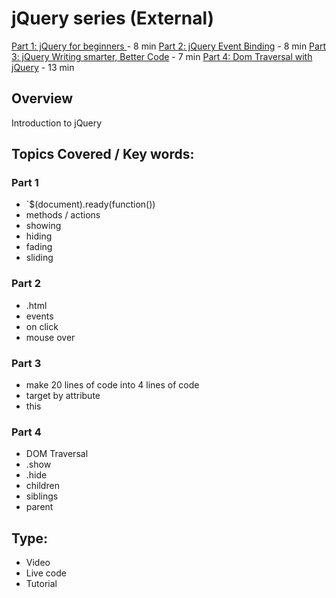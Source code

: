 # jQuery series (External)
[Part 1: jQuery for beginners ](https://www.youtube.com/watch?v=hMxGhHNOkCU) - 8 min
[Part 2: jQuery Event Binding](https://www.youtube.com/watch?v=G-POtu9J-m4&list=PLoYCgNOIyGABdI2V8I_SWo22tFpgh2s6_&index=2) - 8 min
[Part 3: jQuery Writing smarter, Better Code](https://www.youtube.com/watch?v=Cc3K2jDdKTo&index=3&list=PLoYCgNOIyGABdI2V8I_SWo22tFpgh2s6_) - 7 min
[Part 4: Dom Traversal with jQuery](https://www.youtube.com/watch?v=LYKRkHSLE2E&index=4&list=PLoYCgNOIyGABdI2V8I_SWo22tFpgh2s6_) - 13 min

## Overview
Introduction to jQuery

## Topics Covered / Key words:
### Part 1
- `$(document).ready(function())
- methods / actions
- showing
- hiding
- fading
- sliding

### Part 2
- .html
- events
- on click
- mouse over

### Part 3
- make 20 lines of code into 4 lines of code
- target by attribute
- this

### Part 4
- DOM Traversal
- .show
- .hide
- children
- siblings
- parent

## Type:
- Video
- Live code
- Tutorial


